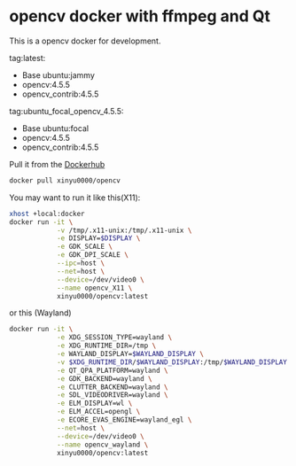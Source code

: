 # opencv docker with ffmpeg and Qt

This is a opencv docker for development.

tag:latest:

- Base ubuntu:jammy
- opencv:4.5.5
- opencv_contrib:4.5.5

tag:ubuntu_focal_opencv_4.5.5:

- Base ubuntu:focal
- opencv:4.5.5
- opencv_contrib:4.5.5

Pull it from the [Dockerhub](https://hub.docker.com/r/xinyu0000/opencv)

```bash
docker pull xinyu0000/opencv
```

You may want to run it like this(X11):

```bash
xhost +local:docker
docker run -it \
            -v /tmp/.x11-unix:/tmp/.x11-unix \
            -e DISPLAY=$DISPLAY \
            -e GDK_SCALE \
            -e GDK_DPI_SCALE \
            --ipc=host \
            --net=host \
            --device=/dev/video0 \
            --name opencv_X11 \
            xinyu0000/opencv:latest
```

or this (Wayland)
```bash
docker run -it \
            -e XDG_SESSION_TYPE=wayland \
            -e XDG_RUNTIME_DIR=/tmp \
            -e WAYLAND_DISPLAY=$WAYLAND_DISPLAY \
            -v $XDG_RUNTIME_DIR/$WAYLAND_DISPLAY:/tmp/$WAYLAND_DISPLAY  \
            -e QT_QPA_PLATFORM=wayland \
            -e GDK_BACKEND=wayland \
            -e CLUTTER_BACKEND=wayland \
            -e SDL_VIDEODRIVER=wayland \
            -e ELM_DISPLAY=wl \
            -e ELM_ACCEL=opengl \
            -e ECORE_EVAS_ENGINE=wayland_egl \
            --net=host \
            --device=/dev/video0 \
            --name opencv_wayland \
            xinyu0000/opencv:latest
```
